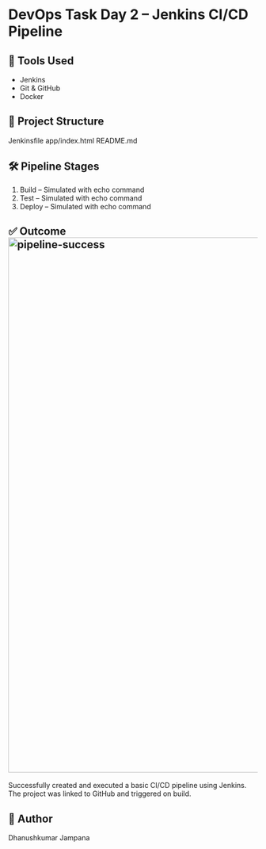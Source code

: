 # DevOps Task Day 2 – Jenkins CI/CD Pipeline

## 🔧 Tools Used
- Jenkins
- Git & GitHub
- Docker

## 📁 Project Structure
Jenkinsfile
app/index.html
README.md

## 🛠 Pipeline Stages
1. Build – Simulated with echo command
2. Test – Simulated with echo command
3. Deploy – Simulated with echo command

## ✅ Outcome<img width="1920" height="1080" alt="pipeline-success" src="https://github.com/user-attachments/assets/16200554-17df-4332-a32d-a8ff4f03044b" />

Successfully created and executed a basic CI/CD pipeline using Jenkins. The project was linked to GitHub and triggered on build.

## 👤 Author
Dhanushkumar Jampana
